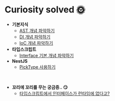 # Curiosity solved 🌞
* **기본지식**
  * [AST 개념 파악하기](https://github.com/kangssu/TIL/blob/main/%EA%B8%B0%EB%B3%B8%EC%A7%80%EC%8B%9D/AST.md)
  * [DI 개념 파악하기](https://github.com/kangssu/TIL/blob/main/%EA%B8%B0%EB%B3%B8%EC%A7%80%EC%8B%9D/DI.md)
  * [IoC 개념 파악하기](https://github.com/kangssu/TIL/blob/main/%EA%B8%B0%EB%B3%B8%EC%A7%80%EC%8B%9D/IoC.md)
* **타입스크립트**
  * [Interface 기본 개념 파악하기](https://github.com/kangssu/TIL/blob/main/%ED%83%80%EC%9E%85%EC%8A%A4%ED%81%AC%EB%A6%BD%ED%8A%B8/Interface.md)
* **NestJS**
  * [PickType 사용하기](https://github.com/kangssu/TIL/blob/main/NestJS/PickType.md)
<br>

* **꼬리에 꼬리를 무는 궁금증.. 😏**
  * [타입스크립트에서 인터페이스가 런타임에 없다고?](https://dego.tistory.com/15)

